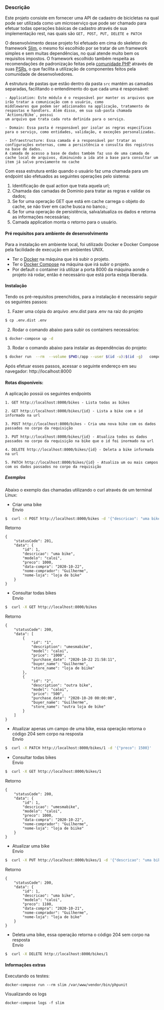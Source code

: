 
### Descrição

Este projeto consiste em fornecer uma API de cadastro de bicicletas na qual pode ser utilizada como um microserviço que
pode ser chamado  para efetuar todas operações básicas de cadastro através de sua implementação rest, nas quais são `GET, POST, PUT, DELETE e PATCH`

O desenvolvimento desse projeto foi efetuado em cima do skeleton do framework [Slim](https://www.slimframework.com/), o mesmo foi escolhido por
se tratar de um framework simples e sem muitas dependências, no qual atende muito bem os requisitos impostos.
O framework escolhido também respeita as recomendações de padronização feitas pela [comunidade PHP](https://www.php-fig.org/)
através de suas [PSRs](https://www.php-fig.org/psr), o que facilita a utilização de componentes feitos pela comunidade de desenvolvedores.


A estrutura de pastas que estão dentro da pasta `src` mantém as camadas separadas, facilitando o entendimento do que cada uma é responsável:
```
- Application: Este módulo é o resposável por manter os arquivos que irão tratar a comunicação com o usuário, como
middlewares que podem ser adicionados na applicação, tratamento de respostas e handlers. Além disso, em sua sub-pasta chamada `Actions/Bike`, possui
um arquivo que trata cada rota definida para o serviço.

- Domain: Essa pasta é responsável por isolar as regras específicas para o serviço, como entidades, validação, e exceções personalizadas.

- Infraestructure: Essa camada é a responsável por tratar as configurações externas, como a persistência e consulta dos registros na base de dados.
A camada de acesso a base de dados também faz uso de uma camada de cache local de arquivos, diminuindo a ida até a base para consultar um item já salvo previamente no cache
```

Com essa estrutura então quando o usuário faz uma chamada para um endpoint são efetuados as seguintes operações pelo sistema:
1. Identificação de qual action que trata aquela url;
2. Chamada das camadas de Dominio para tratar as regras e validar os dados;
3. Se for uma operação GET que está em cache carrega o objeto do cache, se não tiver em cache busca no banco.;
4. Se for uma operação de persistência, salva/atualiza os dados e retorna as informações necessárias;
5. Camada application monta o retorno para o usuário. 

#### Pré requisitos para ambiente de desenvolvimento
Para a instalação em ambiente local, foi utilizado Docker e Docker Compose pela facilidade de execução em ambientes UNIX.
* Ter o [Docker](https://docs.docker.com/install/linux/docker-ce/debian/) na máquina que irá subir o projeto.
* Ter o [Docker Compose](https://docs.docker.com/compose/install/) na máquina que irá subir o projeto.
* Por default o container irá utilizar a porta 8000 da máquina aonde o projeto irá rodar, então é necessário que está porta esteja liberada.  

#### Instalação
Tendo os pré-requisitos preenchidos, para a instalação é necessário seguir os seguintes passos:

1. Fazer uma cópia do arquivo .env.dist para .env na raiz do projeto
```sh
$ cp .env.dist .env
``` 
2. Rodar o comando abaixo para subir os containers necessários: 
```sh
$ docker-compose up -d
```
3. Rodar o comando abaixo para instalar as dependências do projeto: 
```sh
$ docker run  --rm  --volume $PWD:/app --user $(id -u):$(id -g)   composer install --ignore-platform-reqs
```
 
Após efetuar esses passos, acessar o seguinte endereço em seu navegador: http://localhost:8000
 
 
#### Rotas disponíveis:

A aplicação possúi os seguintes endpoints

```
1. GET http://localhost:8000/bikes - Lista todas as bikes 

2. GET http://localhost:8000/bikes/{id} - Lista a bike com o id informado na url

3. POST http://localhost:8000/bikes - Cria uma nova bike com os dados passados no corpo da requisição

3. PUT http://localhost:8000/bikes/{id} - Atualiza todos os dados passados no corpo da requisição na bike que o id foi inormado na url

4. DELETE http://localhost:8000/bikes/{id} - Deleta a bike informada na url

5. PATCH http://localhost:8000/bikes/{id} - Atualiza um ou mais campos com os dados passados no corpo da requisição
 ```

##### Exemplos

Abaixo o exemplo das chamadas utilizando o curl através de um terminal Linux:

 
* Criar uma bike<br> 
 Envio
```bash
$  curl -X POST http://localhost:8000/bikes -d '{"descricao": "uma bike", "modelo": "caloi", "preco": 1000, "data-compra": "2020-10-22", "nome-comprador": "Guilherme", "nome-loja": "loja de bike"}'
```
Retorno
```
{
    "statusCode": 201,
    "data": {
        "id": 1,
        "descricao": "uma bike",
        "modelo": "caloi",
        "preco": 1000,
        "data-compra": "2020-10-22",
        "nome-comprador": "Guilherme",
        "nome-loja": "loja de bike"
    }
}
 ```

* Consultar todas bikes <br> 
 Envio
```bash
$  curl -X GET http://localhost:8000/bikes
```
Retorno
```
{
    "statusCode": 200,
    "data": [
        {
            "id": "1",
            "description": "umesmabike",
            "model": "caloi",
            "price": "1000",
            "purchase_date": "2020-10-22 21:58:11",
            "buyer_name": "Guilherme",
            "store_name": "loja de biike"
        },
        {
            "id": "2",
            "description": "outra bike",
            "model": "caloi",
            "price": "500",
            "purchase_date": "2020-10-20 00:00:00",
            "buyer_name": "Guilherme",
            "store_name": "outra loja de bike"
        }
    ]
}
 ```


* Atualizar apenas um campo de uma bike, essa operação retorna o código 204 sem corpo na resposta<br> 
 Envio
```bash
$  curl -X PATCH http://localhost:8000/bikes/1 -d '{"preco": 1500}'
```
* Consultar todas bikes <br> 
 Envio
```bash
$  curl -X GET http://localhost:8000/bikes/1
```
Retorno
```
{
    "statusCode": 200,
    "data": {
        "id": 1,
        "descricao": "umesmabike",
        "modelo": "caloi",
        "preco": 1000,
        "data-compra": "2020-10-22",
        "nome-comprador": "Guilherme",
        "nome-loja": "loja de biike"
    }
}
 ```
* Atualizar uma bike<br> 
 Envio
```bash
$  curl -X PUT http://localhost:8000/bikes/1 -d '{"descricao": "uma bike", "modelo": "caloi", "preco": 1100, "data-compra": "2020-10-21", "nome-comprador": "Guilherme", "nome-loja": "loja de bike"}'
```
Retorno
```
{
    "statusCode": 200,
    "data": {
        "id": 1,
        "descricao": "uma bike",
        "modelo": "caloi",
        "preco": 1100,
        "data-compra": "2020-10-21",
        "nome-comprador": "Guilherme",
        "nome-loja": "loja de bike"
    }
}
 ```
* Deleta uma bike, essa operação retorna o código 204 sem corpo na resposta<br> 
 Envio
```bash
$  curl -X DELETE http://localhost:8000/bikes/1
```

#### Informações extras

Executando os testes:
```
docker-compose run --rm slim /var/www/vendor/bin/phpunit
```

Visualizando os logs

```
docker-compose logs -f slim
```